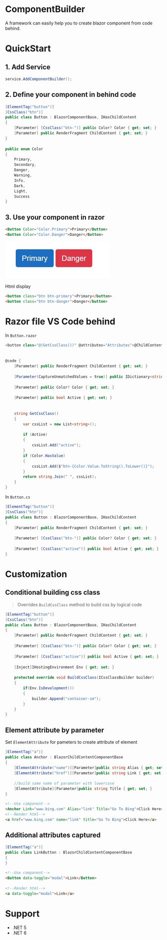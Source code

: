 # ComponentBuilder
A framework can easily help you to create blazor component from code behind.

# QuickStart

## 1. Add Service
```cs
service.AddComponentBuilder();
```

## 2. Define your component in behind code
```cs
[ElementTag("button")]
[CssClass("btn")]
public class Button : BlazorComponentBase, IHasChildContent
{
    [Parameter] [CssClass("btn-")] public Color? Color { get; set; }
    [Parameter] public RenderFragment ChildContent { get; set; }
}

public enum Color
{
    Primary,
    Secondary,
    Danger,
    Warning,
    Info,
    Dark,
    Light,
    Success
}
```

## 3. Use your component in razor
```html
<Button Color="Color.Primary">Primary</Button>
<Button Color="Color.Danger">Danger</Button>
```

![](assets\demo1.jpg)

Html display
```html
<button class="btn btn-primary">Primary</button>
<button class="btn btn-danger">Danger</button>
```

# Razor file VS Code behind

In `Button.razor`
```cs
<button class="@(GetCssClass())" @attributes="Attributes">@ChildContent</button>


@code {
    [Parameter] public RenderFragment ChildContent { get; set; }

    [Parameter(CaptureUnmatchedValues = true)] public IDictionary<string, object> Attributes { get; set; }

    [Parameter] public Color? Color { get; set; }

    [Parameter] public bool Active { get; set; }


    string GetCssClass()
    {
        var cssList = new List<string>();

        if (Active)
        {
            cssList.Add("active");
        }
        if (Color.HasValue)
        {
            cssList.Add($"btn-{Color.Value.ToString().ToLower()}");
        }
        return string.Join(" ", cssList);
    }
}
```

In `Button.cs`
```cs
[ElementTag("button")]
[CssClass("btn")]
public class Button : BlazorComponentBase, IHasChildContent
{
    [Parameter] public RenderFragment ChildContent { get; set; }

    [Parameter] [CssClass("btn-")] public Color? Color { get; set; }

    [Parameter] [CssClass("active")] public bool Active { get; set; }
}
```

# Customization

## Conditional building css class
> Overrides `BuildCssClass` method to build css by logical code

```cs
[ElementTag("button")]
[CssClass("btn")]
public class Button : BlazorComponentBase, IHasChildContent
{
    [Parameter] public RenderFragment ChildContent { get; set; }

    [Parameter] [CssClass("btn-")] public Color? Color { get; set; }

    [Parameter] [CssClass("active")] public bool Active { get; set; }

    [Inject]IHostingEnvironment Env { get; set; }

    protected override void BuildCssClass(ICssClassBuilder builder)
    {
        if(Env.IsDevelopment())
        {
            builder.Append("container-sm");
        }
    }
}
```

## Element attribute by parameter
Set `ElementAttribute` for pameters to create attribute of element
```cs
[ElementTag("a")]
public class Anchor : BlazorChildContentComponentBase
{
    [ElementAttribute("name")][Parameter]public string Alias { get; set; }
    [ElementAttribute("href")][Parameter]public string Link { get; set; }

    //build same name of parameter with lowercase
    [ElementAttribute][Parameter]public string Title { get; set; } 
}
```
```html
<!--Use component-->
<Anchor Link="www.bing.com" Alias="link" Title="Go To Bing">Click Here</Anchor>
<!--Render html-->
<a href="www.bing.com" name="link" title="Go To Bing">Click Here</a>
```

## Additional attributes captured
```cs
[ElementTag("a")]
public class LinkButton : BlazorChildContentComponentBase
{
}
```

```html
<!--Use component-->
<Button data-toggle="modal">Link</Button>

<!--Render html-->
<a data-toggle="modal">Link</a>
```


# Support
* .NET 5
* .NET 6